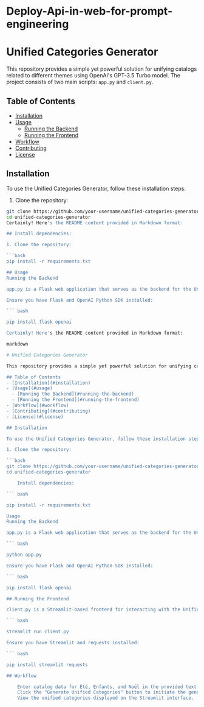 # Deploy-Api-in-web-for-prompt-engineering
# Unified Categories Generator

This repository provides a simple yet powerful solution for unifying catalogs related to different themes using OpenAI's GPT-3.5 Turbo model. The project consists of two main scripts: `app.py` and `client.py`.

## Table of Contents
- [Installation](#installation)
- [Usage](#usage)
  - [Running the Backend](#running-the-backend)
  - [Running the Frontend](#running-the-frontend)
- [Workflow](#workflow)
- [Contributing](#contributing)
- [License](#license)

## Installation

To use the Unified Categories Generator, follow these installation steps:

1. Clone the repository:
   
```bash
git clone https://github.com/your-username/unified-categories-generator.git
cd unified-categories-generator
Certainly! Here's the README content provided in Markdown format:

## Install dependencies:

1. Clone the repository:

```bash
pip install -r requirements.txt

## Usage
Running the Backend

app.py is a Flask web application that serves as the backend for the Unified Categories Generator.

Ensure you have Flask and OpenAI Python SDK installed:

``` bash

pip install flask openai

Certainly! Here's the README content provided in Markdown format:

markdown

# Unified Categories Generator

This repository provides a simple yet powerful solution for unifying catalogs related to different themes using OpenAI's GPT-3.5 Turbo model. The project consists of two main scripts: `app.py` and `client.py`.

## Table of Contents
- [Installation](#installation)
- [Usage](#usage)
  - [Running the Backend](#running-the-backend)
  - [Running the Frontend](#running-the-frontend)
- [Workflow](#workflow)
- [Contributing](#contributing)
- [License](#license)

## Installation

To use the Unified Categories Generator, follow these installation steps:

1. Clone the repository:

```bash
git clone https://github.com/your-username/unified-categories-generator.git
cd unified-categories-generator

    Install dependencies:

``` bash

pip install -r requirements.txt

Usage
Running the Backend

app.py is a Flask web application that serves as the backend for the Unified Categories Generator.

``` bash

python app.py

Ensure you have Flask and OpenAI Python SDK installed:

``` bash

pip install flask openai

## Running the Frontend

client.py is a Streamlit-based frontend for interacting with the Unified Categories Generator.

``` bash

streamlit run client.py

Ensure you have Streamlit and requests installed:

``` bash

pip install streamlit requests

## Workflow

    Enter catalog data for Été, Enfants, and Noël in the provided text areas.
    Click the "Generate Unified Categories" button to initiate the generation process.
    View the unified categories displayed on the Streamlit interface.
